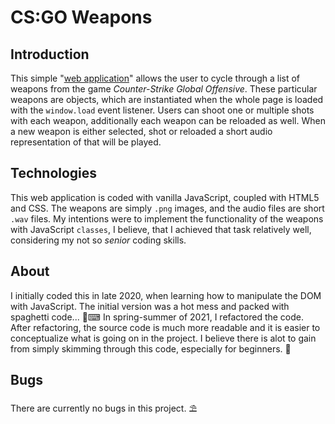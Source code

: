 # CS:GO Weapons

## Introduction

This simple "[web application][1]" allows the user to cycle through a list of weapons from the game <em>Counter-Strike Global Offensive</em>. These particular weapons are objects, which are instantiated when the whole page is loaded with the `window.load` event listener. Users can shoot one or multiple shots with each weapon, additionally each weapon can be reloaded as well. When a new weapon is either selected, shot or reloaded a short audio representation of that will be played.

## Technologies

This web application is coded with vanilla JavaScript, coupled with HTML5 and CSS. The weapons are simply `.png` images, and the audio files are short `.wav` files. My intentions were to implement the functionality of the weapons with JavaScript `classes`, I believe, that I achieved that task relatively well, considering my not so <em>senior</em> coding skills.

## About

I initially coded this in late 2020, when learning how to manipulate the DOM with JavaScript. The initial version was a hot mess and packed with spaghetti code... 🍝⌨ In spring-summer of 2021, I refactored the code. After refactoring, the source code is much more readable and it is easier to conceptualize what is going on in the project. I believe there is alot to gain from simply skimming through this code, especially for beginners. 🙂

## Bugs

There are currently no bugs in this project. ⛱

[1]: https://csgo-weapons.netlify.app/
